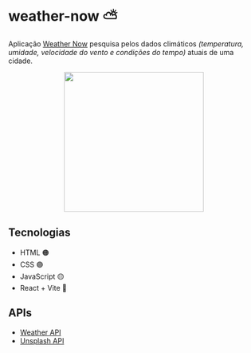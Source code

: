 # weather-now ⛅
  <p>Aplicação <a href="https://reuelsilva.github.io/weather-now/">Weather Now</a> pesquisa pelos dados climáticos <em>(temperatura, umidade, velocidade do vento e condições do tempo)</em> atuais de uma cidade.</p>
  <div align="center">
    <img src="https://a.imagem.app/okoc6G.png" height="280"/>        
  </div>
 <h2>Tecnologias</h2>
 <ul>
    <li>HTML 🟠</li> 
    <li>CSS 🟣</li> 
    <li>JavaScript 🟡</li> 
    <li>React + Vite 🔵</li>
 </ul>
  <h2>APIs</h2>
 <ul>
    <li><a href="https://openweathermap.org/api">Weather API</a></li>
    <li><a href="https://unsplash.com/documentation">Unsplash API</a></li>
 </ul>
